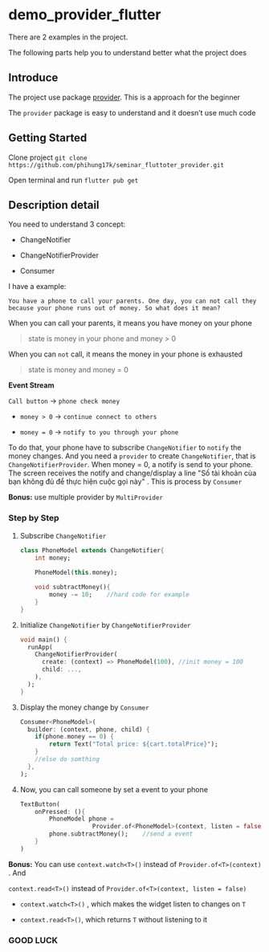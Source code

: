 # demo_provider_flutter

There are 2 examples in the project.

The following parts help you to understand better what the project does



## Introduce

The project use package [provider](https://pub.dev/packages/provider). This is a approach for the beginner

The `provider` package is easy to understand and it doesn’t use much code



## Getting Started

Clone project 
`git clone https://github.com/phihung17k/seminar_fluttoter_provider.git`

Open terminal and run `flutter pub get`



## Description detail

You need to understand 3 concept:

- ChangeNotifier

- ChangeNotifierProvider

- Consumer

I have a example:

`You have a phone to call your parents. One day, you can not call they because your phone runs out of money. So what does it mean?`

When you can call your parents, it means you have money on your phone 

> state is money in your phone and money > 0

When you can `not` call, it means the money in your phone is exhausted

> state is money and money = 0

**Event Stream**

`Call button` -> `phone check money` 

* `money > 0` -> `continue connect to others`

* `money = 0` -> `notify to you through your phone` 

To do that, your phone have to subscribe `ChangeNotifier` to `notify` the money changes. And you need a `provider` to create `ChangeNotifier`, that is `ChangeNotifierProvider`. When money = 0, a notify is send to your phone. The screen receives the notify and change/display a line "Số tài khoản của bạn không đủ để thực hiện cuộc gọi này" .  This is process by `Consumer`

**Bonus:** use multiple provider by `MultiProvider`



### Step by Step

1. Subscribe `ChangeNotifier`
   
   ```dart
   class PhoneModel extends ChangeNotifier{
       int money;
       
       PhoneModel(this.money);
   
       void subtractMoney(){
           money -= 10;    //hard code for example
       }
   } 
   ```

2. Initialize `ChangeNotifier` by `ChangeNotifierProvider`
   
   ```dart
   void main() {
     runApp(
       ChangeNotifierProvider(
         create: (context) => PhoneModel(100), //init money = 100
         child: ...,
       ),
     );
   }
   ```

3. Display the money change by `Consumer`
   
   ```dart
   Consumer<PhoneModel>(
     builder: (context, phone, child) {
       if(phone.money == 0) {
           return Text("Total price: ${cart.totalPrice}");
       }
       //else do somthing
     },
   );
   ```

4. Now, you can call someone by set a event to your phone
   
   ```dart
   TextButton(
       onPressed: (){
           PhoneModel phone = 
                       Provider.of<PhoneModel>(context, listen = false);
           phone.subtractMoney();    //send a event
       }
   )
   ```

**Bonus:** You can use `context.watch<T>()` instead of `Provider.of<T>(context)` . And 

`context.read<T>()` instead of `Provider.of<T>(context, listen = false)` 

* `context.watch<T>()` , which makes the widget listen to changes on `T`

* `context.read<T>()`, which returns `T` without listening to it



### GOOD LUCK
